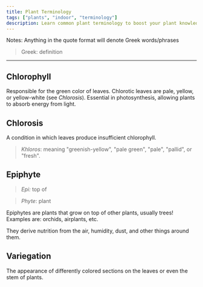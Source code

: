 ```yaml
---
title: Plant Terminology
tags: ["plants", "indoor", "terminology"]
description: Learn common plant terminology to boost your plant knowledge!
---
```


Notes: Anything in the quote format will denote Greek words/phrases

> Greek: definition

---

## Chlorophyll

Responsible for the green color of leaves. Chlorotic leaves are pale, yellow, or yellow-white (see _Chlorosis_). Essential in photosynthesis, allowing plants to absorb energy from light.

## Chlorosis

A condition in which leaves produce insufficient chlorophyll.

> _Khloros_: meaning "greenish-yellow", "pale green", "pale", "pallid", or "fresh".

## Epiphyte

> _Epi:_ top of

> _Phyte_: plant

Epiphytes are plants that grow on top of other plants, usually trees! Examples are: orchids, airplants, etc.

They derive nutrition from the air, humidity, dust, and other things around them.

## Variegation

The appearance of differently colored sections on the leaves or even the stem of plants.
